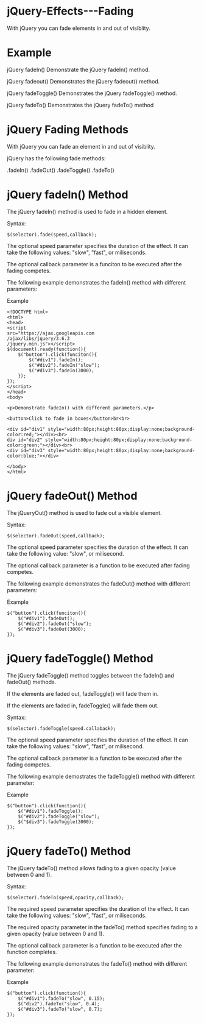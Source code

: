 # jQuery-Effects---Fading
With jQuery you can fade elements in and out of visiblity.

# Example
jQuery fadeIn()
Demonstrate the jQuery fadeIn() method.

jQuery fadeout()
Demonstrates the jQuery fadeout() method.

jQuery fadeToggle()
Demonstrates the jQuery fadeToggle() method.

jQuery fadeTo()
Demonstrates the jQuery fadeTo() method

# jQuery Fading Methods
With jQuery you can fade an element in and out of visiblity.

jQuery has the following fade methods:

.fadeIn()
.fadeOut()
.fadeToggle()
.fadeTo()

# jQuery fadeIn() Method
The jQuery fadeIn() method is used to fade in a hidden element.

Syntax:

    $(selector).fade(speed,callback);

The optional speed parameter specifies the duration of the effect. It can take the
following values: "slow", "fast", or miliseconds.

The optional callback parameter is a funciton to be executed after the fading
competes.

The following example demonstrates the fadeIn() method with different
parameters:

Example

    <!DOCTYPE html>
    <html>
    <head>
    <script
    src="https://ajax.googleapis.com
    /ajax/libs/jquery/3.6.3
    /jquery.min.js"></script>
    $(document).ready(function(){
        $("button").click(funciton(){
            $("#div1").fadeIn();
            $("#div2").fadeIn("slow");
            $("#div3").fadeIn(3000);
        });
    });
    </script>
    </head>
    <body>

    <p>Demonstrate fadeIn() with different parameters.</p>

    <button>Click to fade in boxes</button>br<br>

    <div id="div1" style="width:80px;height:80px;display:none;background-color:red;"></div><br>
    div id="div2" style="width:80px;height:80px;display:none;background-color:green;"></div><br>
    <div id="div3" style="width:80px;height:80px;display:none;background-color:blue;"></div>

    </body>
    </html>

# jQuery fadeOut() Method
The jQueryOut() method is used to fade out a visible element.

Syntax:

    $(selector).fadeOut(speed,callback);

The optional speed parameter specifies the duration of the effect. It can take the following value: "slow", or milisecond.

The optional callback parameter is a function to be executed after fading competes.

The following example demonstrates the fadeOut() method with different parameters:

Example

    $("button").click(funciton(){
        $("#div1").fadeOut();
        $("#div2").fadeOut("slow");
        $("#div3").fadeOut(3000);
    });

# jQuery fadeToggle() Method
The jQuery fadeToggle() method toggles between the fadeIn() and fadeOut() methods.

If the elements are faded out, fadeToggle() will fade them in.

If the elements are faded in, fadeToggle() will fade them out.

Syntax:

    $(selector).fadeToggle(speed.callaback);

The optional speed parameter specifies the duration of the effect. It can take the following values: "slow", "fast", or milisecond.

The optional callback parameter is a function to be executed after the fading competes. 

The following example demostrates the fadeToggle() method with different parameter:

Example

    $("button").click(function(){
        $("#div1").fadeToggle();
        $("#div2").fadeToggle("slow");
        $("$div3").fadeToggle(3000);
    });

# jQuery fadeTo() Method
The jQuery fadeTo() method allows fading to a given opacity (value between 0 and 1).

Syntax:

    $(selector).fadeTo(speed,opacity,callback);

The required speed parameter specifies the duration of the effect. It can take the following values: "slow", "fast", or miliseconds.

The required opacity parameter in the fadeTo() method specifies fading to a given opacity (value between 0 and 1).

The optional callback parameter is a function to be executed after the function completes.

The following example demonstrates the fadeTo() method with different parameter:

Example

    $("button").click(function(){
        $("#div1").fadeTo("slow", 0.15);
        $("div2").fadeTo("slow", 0.4);
        $("#div3").fadeTo("slow", 0.7);
    });